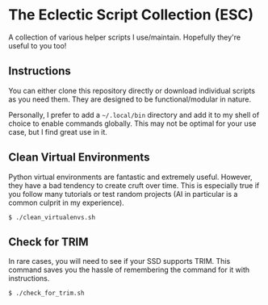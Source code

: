 # The Eclectic Script Collection (ESC)

A collection of various helper scripts I use/maintain. Hopefully they're useful to you too!

## Instructions

You can either clone this repository directly or download individual scripts as you need them. They are designed to be functional/modular in nature.

Personally, I prefer to add a `~/.local/bin` directory and add it to my shell of choice to enable commands globally. This may not be optimal for your use case, but I find great use in it.

## Clean Virtual Environments

Python virtual environments are fantastic and extremely useful. However, they have a bad tendency to create cruft over time. This is especially true if you follow many tutorials or test random projects (AI in particular is a common culprit in my experience).

```
$ ./clean_virtualenvs.sh
```

## Check for TRIM

In rare cases, you will need to see if your SSD supports TRIM. This command saves you the hassle of remembering the command for it with instructions.

```
$ ./check_for_trim.sh
```
